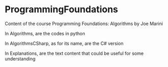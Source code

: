 # ProgrammingFoundations
Content of the course Programming Foundations: Algorithms by Joe Marini

In Algorithms, are the codes in python

In AlgorithmsCSharp, as for its name, are the C# version

In Explanations, are the text content that could be useful for some understanding

